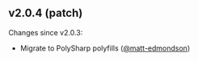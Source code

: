 ## v2.0.4 (patch)

Changes since v2.0.3:

- Migrate to PolySharp polyfills ([@matt-edmondson](https://github.com/matt-edmondson))
